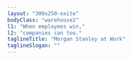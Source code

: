 ```yaml
---
layout: "300x250-exite"
bodyClass: "warehouse2"
l1: "When employees win,"
l2: "companies can too."
taglineTitle: "Morgan Stanley at Work"
taglineSlogan: ""
---
```

